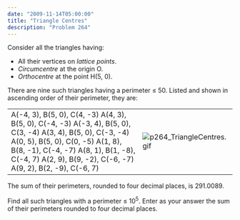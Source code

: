 ```yaml
---
date: "2009-11-14T05:00:00"
title: "Triangle Centres"
description: "Problem 264"
---
```


<p>Consider all the triangles having:
</p><ul><li>All their vertices on <dfn title="Integer coordinates">lattice points</dfn>.</li>
<li><dfn title="Centre of the circumscribed circle">Circumcentre</dfn> at the origin O.</li>
<li><dfn title="Point where the three altitudes meet">Orthocentre</dfn> at the point H(5, 0).</li>
</ul><p>There are nine such triangles having a perimeter ≤ 50.
Listed and shown in ascending order of their perimeter, they are:</p>
<p></p><table><tr><td>A(-4, 3), B(5, 0), C(4, -3)
A(4, 3), B(5, 0), C(-4, -3)
A(-3, 4), B(5, 0), C(3, -4)
A(3, 4), B(5, 0), C(-3, -4)
A(0, 5), B(5, 0), C(0, -5)
A(1, 8), B(8, -1), C(-4, -7)
A(8, 1), B(1, -8), C(-4, 7)
A(2, 9), B(9, -2), C(-6, -7)
A(9, 2), B(2, -9), C(-6, 7)</td>
<td><img alt="p264_TriangleCentres.gif" class="dark_img" src="/images/p264_TriangleCentres.gif"/></td>
</tr></table><p>The sum of their perimeters, rounded to four decimal places, is 291.0089.</p>
<p>Find all such triangles with a perimeter ≤ 10<sup>5</sup>.
Enter as your answer the sum of their perimeters rounded to four decimal places.</p>

